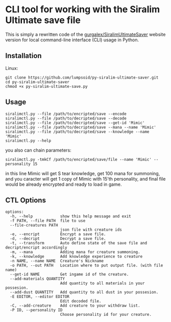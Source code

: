 # CLI tool for working with the Siralim Ultimate save file
This is simply a rewritten code of the [gurgalex/SiralimUltimateSaver](https://github.com/gurgalex/SiralimUltimateSaver) website version for local command-line interface (CLI) usage in Python.

## Installation

Linux:
```
git clone https://github.com/lumpsoid/py-siralim-ultimate-saver.git
cd py-siralim-ultimate-saver
chmod +x py-siralim-ultimate-save.py
```

## Usage
```
siralimctl.py --file /path/to/encripted/save --encode
siralimctl.py --file /path/to/decripted/save --decode
siralimctl.py --file /path/to/decripted/save --get-id 'Mimic'
siralimctl.py --file /path/to/decripted/save --mana --name 'Mimic'
siralimctl.py --file /path/to/decripted/save --knowledge --name 'Mimic'
siralimctl.py --help
```

you also can chain parameters:
```
siralimctl.py -tmkCf /path/to/encripted/save/file --name 'Mimic' --personality 15
```
in this line Mimic will get S tear knowledge, get 100 mana for summoning, and you caracter will get 1 copy of Mimic with 15'th personality, and final file would be already encrypted and ready to load in game.

## CTL Options
```
options:
  -h, --help            show this help message and exit
  -f PATH, --file PATH  file to use
  --file-creatures PATH
                        json file with creature ids
  -e, --encript         Encrypt a save file.
  -d, --decript         Decrypt a save file.
  -t, --transform       Auto define state of the save file and decript/encript accordingly
  -m, --mana            Adding mana for creature summoning.
  -k, --knowledge       Add knowledge experience to creature
  -n NAME, --name NAME  Creature's Nickname
  -o PATH, --out PATH   Location where to put output file. (with file name)
  --get-id NAME         Get ingame id of the creature.
  --add-materials QUANTITY
                        Add quantity to all materials in your possesion.
  --add-dust QUANTITY   Add quantity to all dust in your possesion.
  -E EDITOR, --editor EDITOR
                        Edit decoded file.
  -C, --add-creature    Add creature to your withdraw list.
  -P ID, --personality ID
                        Choose personality id for your creature.
```
